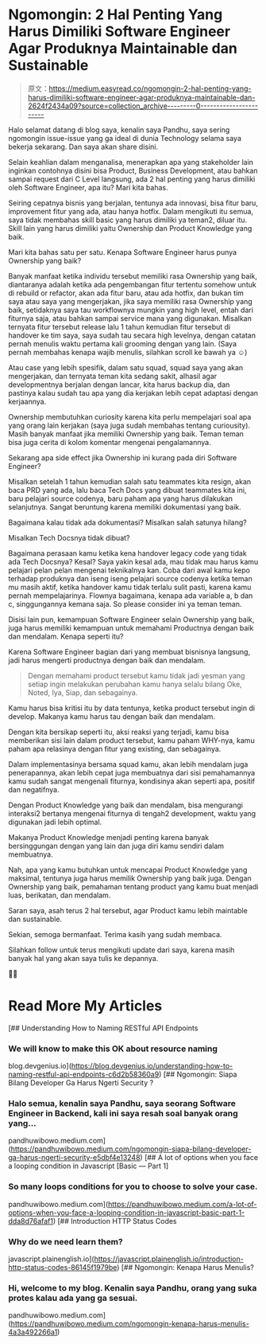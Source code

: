 # Ngomongin: 2 Hal Penting Yang Harus Dimiliki Software Engineer Agar Produknya Maintainable dan Sustainable

> 原文：<https://medium.easyread.co/ngomongin-2-hal-penting-yang-harus-dimiliki-software-engineer-agar-produknya-maintainable-dan-2624f2434a09?source=collection_archive---------0----------------------->

Halo selamat datang di blog saya, kenalin saya Pandhu, saya sering ngomongin issue-issue yang ga ideal di dunia Technology selama saya bekerja sekarang. Dan saya akan share disini.

Selain keahlian dalam menganalisa, menerapkan apa yang stakeholder lain inginkan contohnya disini bisa Product, Business Development, atau bahkan sampai request dari C Level langsung, ada 2 hal penting yang harus dimiliki oleh Software Engineer, apa itu? Mari kita bahas.

Seiring cepatnya bisnis yang berjalan, tentunya ada innovasi, bisa fitur baru, improvement fitur yang ada, atau hanya hotfix. Dalam mengikuti itu semua, saya tidak membahas skill basic yang harus dimiliki ya teman2, diluar itu. Skill lain yang harus dimiliki yaitu Ownership dan Product Knowledge yang baik.

Mari kita bahas satu per satu. Kenapa Software Engineer harus punya Ownership yang baik?

Banyak manfaat ketika individu tersebut memiliki rasa Ownership yang baik, diantaranya adalah ketika ada pengembangan fitur tertentu somehow untuk di rebuild or refactor, akan ada fitur baru, atau ada hotfix, dan bukan tim saya atau saya yang mengerjakan, jika saya memiliki rasa Ownership yang baik, setidaknya saya tau workflownya mungkin yang high level, entah dari fiturnya saja, atau bahkan sampai service mana yang digunakan. Misalkan ternyata fitur tersebut release lalu 1 tahun kemudian fitur tersebut di handover ke tim saya, saya sudah tau secara high levelnya, dengan catatan pernah menulis waktu pertama kali grooming dengan yang lain. (Saya pernah membahas kenapa wajib menulis, silahkan scroll ke bawah ya ☺)

Atau case yang lebih spesifik, dalam satu squad, squad saya yang akan mengerjakan, dan ternyata teman kita sedang sakit, alhasil agar developmentnya berjalan dengan lancar, kita harus backup dia, dan pastinya kalau sudah tau apa yang dia kerjakan lebih cepat adaptasi dengan kerjaannya.

Ownership membutuhkan curiosity karena kita perlu mempelajari soal apa yang orang lain kerjakan (saya juga sudah membahas tentang curiousity). Masih banyak manfaat jika memiliki Ownership yang baik. Teman teman bisa juga cerita di kolom komentar mengenai pengalamannya.

Sekarang apa side effect jika Ownership ini kurang pada diri Software Engineer?

Misalkan setelah 1 tahun kemudian salah satu teammates kita resign, akan baca PRD yang ada, lalu baca Tech Docs yang dibuat teammates kita ini, baru pelajari source codenya, baru paham apa yang harus dilakukan selanjutnya. Sangat beruntung karena memiliki dokumentasi yang baik.

Bagaimana kalau tidak ada dokumentasi? Misalkan salah satunya hilang?

Misalkan Tech Docsnya tidak dibuat?

Bagaimana perasaan kamu ketika kena handover legacy code yang tidak ada Tech Docsnya? Kesal? Saya yakin kesal ada, mau tidak mau harus kamu pelajari pelan pelan mengenai teknikalnya kan. Coba dari awal kamu kepo terhadap produknya dan iseng iseng pelajari source codenya ketika teman mu masih aktif, ketika handover kamu tidak terlalu sulit pasti, karena kamu pernah mempelajarinya. Flownya bagaimana, kenapa ada variable a, b dan c, singgungannya kemana saja. So please consider ini ya teman teman.

Disisi lain pun, kemampuan Software Engineer selain Ownership yang baik, juga harus memiliki kemampuan untuk memahami Productnya dengan baik dan mendalam. Kenapa seperti itu?

Karena Software Engineer bagian dari yang membuat bisnisnya langsung, jadi harus mengerti productnya dengan baik dan mendalam.

> Dengan memahami product tersebut kamu tidak jadi yesman yang setiap ingin melakukan perubahan kamu hanya selalu bilang Oke, Noted, Iya, Siap, dan sebagainya.

Kamu harus bisa kritisi itu by data tentunya, ketika product tersebut ingin di develop. Makanya kamu harus tau dengan baik dan mendalam.

Dengan kita bersikap seperti itu, aksi reaksi yang terjadi, kamu bisa memberikan sisi lain dalam product tersebut, kamu paham WHY-nya, kamu paham apa relasinya dengan fitur yang existing, dan sebagainya.

Dalam implementasinya bersama squad kamu, akan lebih mendalam juga penerapannya, akan lebih cepat juga membuatnya dari sisi pemahamannya kamu sudah sangat mengenali fiturnya, kondisinya akan seperti apa, positif dan negatifnya.

Dengan Product Knowledge yang baik dan mendalam, bisa mengurangi interaksi2 bertanya mengenai fiturnya di tengah2 development, waktu yang digunakan jadi lebih optimal.

Makanya Product Knowledge menjadi penting karena banyak bersinggungan dengan yang lain dan juga diri kamu sendiri dalam membuatnya.

Nah, apa yang kamu butuhkan untuk mencapai Product Knowledge yang maksimal, tentunya juga harus memilik Ownership yang baik juga. Dengan Ownership yang baik, pemahaman tentang product yang kamu buat menjadi luas, berikatan, dan mendalam.

Saran saya, asah terus 2 hal tersebut, agar Product kamu lebih maintable dan sustainable.

Sekian, semoga bermanfaat. Terima kasih yang sudah membaca.

Silahkan follow untuk terus mengikuti update dari saya, karena masih banyak hal yang akan saya tulis ke depannya.

🍻🥂

# Read More My Articles

[](https://blog.devgenius.io/understanding-how-to-naming-restful-api-endpoints-c6d2b58360a9) [## Understanding How to Naming RESTful API Endpoints

### We will know to make this OK about resource naming

blog.devgenius.io](https://blog.devgenius.io/understanding-how-to-naming-restful-api-endpoints-c6d2b58360a9)  [## Ngomongin: Siapa Bilang Developer Ga Harus Ngerti Security ?

### Halo semua, kenalin saya Pandhu, saya seorang Software Engineer in Backend, kali ini saya resah soal banyak orang yang…

pandhuwibowo.medium.com](https://pandhuwibowo.medium.com/ngomongin-siapa-bilang-developer-ga-harus-ngerti-security-e5dbf4e13248) [](https://pandhuwibowo.medium.com/a-lot-of-options-when-you-face-a-looping-condition-in-javascript-basic-part-1-dda8d76afaf1) [## A lot of options when you face a looping condition in Javascript [Basic — Part 1]

### So many loops conditions for you to choose to solve your case.

pandhuwibowo.medium.com](https://pandhuwibowo.medium.com/a-lot-of-options-when-you-face-a-looping-condition-in-javascript-basic-part-1-dda8d76afaf1) [](https://javascript.plainenglish.io/introduction-http-status-codes-86145f1979be) [## Introduction HTTP Status Codes

### Why do we need learn them?

javascript.plainenglish.io](https://javascript.plainenglish.io/introduction-http-status-codes-86145f1979be) [](https://pandhuwibowo.medium.com/ngomongin-kenapa-harus-menulis-4a3a492266a1) [## Ngomongin: Kenapa Harus Menulis?

### Hi, welcome to my blog. Kenalin saya Pandhu, orang yang suka protes kalau ada yang ga sesuai.

pandhuwibowo.medium.com](https://pandhuwibowo.medium.com/ngomongin-kenapa-harus-menulis-4a3a492266a1)